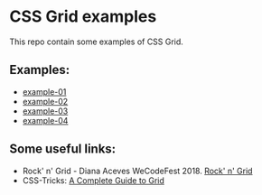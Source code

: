 # CSS Grid examples

This repo contain some examples of CSS Grid.

## Examples:
* [example-01](./example-01/example-01.html)
* [example-02](./example-02/example-02.html)
* [example-03](./example-03/example-03.html)
* [example-04](./example-04/example-04.html)


## Some useful links:
* Rock' n' Grid - Diana Aceves WeCodeFest 2018. [Rock' n' Grid](https://www.youtube.com/watch?v=p7oXrr9yjXY)
* CSS-Tricks: [A Complete Guide to Grid](https://css-tricks.com/snippets/css/complete-guide-grid/)